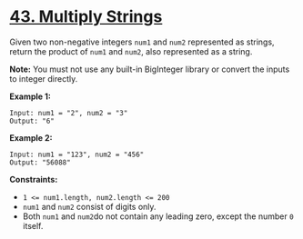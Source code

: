 # [43. Multiply Strings](https://leetcode.com/problems/multiply-strings/description/?envType=study-plan-v2&envId=programming-skills)

Given two non-negative integers `num1` and `num2` represented as strings, return the product of `num1` and `num2`, also represented as a string.

**Note:** You must not use any built-in BigInteger library or convert the inputs to integer directly.

**Example 1:** 

```
Input: num1 = "2", num2 = "3"
Output: "6"
```

**Example 2:** 

```
Input: num1 = "123", num2 = "456"
Output: "56088"
```

**Constraints:** 

- `1 <= num1.length, num2.length <= 200`
- `num1` and `num2` consist of digits only.
- Both `num1` and `num2`do not contain any leading zero, except the number `0` itself.
